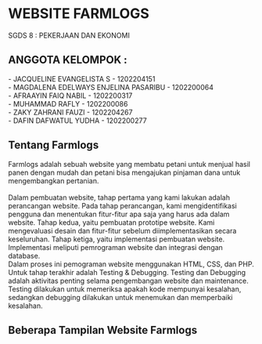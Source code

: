 <h1> WEBSITE FARMLOGS </h1>

SGDS 8 : PEKERJAAN DAN EKONOMI

<h2> ANGGOTA KELOMPOK : </h2> 
- JACQUELINE EVANGELISTA S 			    - 1202204151
<br> - MAGDALENA EDELWAYS ENJELINA PASARIBU 	- 1202200064
<br>- AFRAAYIN FAIQ NABIL 				    - 1202200317
<br>- MUHAMMAD RAFLY 					    - 1202200086
<br>- ZAKY ZAHRANI  FAUZI 				    - 1202204267
<br>- DAFIN DAFWATUL YUDHA 				    - 1202200277

<br>

<h2> Tentang Farmlogs </h2>
Farmlogs adalah sebuah website yang membatu petani untuk menjual hasil panen dengan mudah dan petani bisa mengajukan pinjaman dana untuk mengembangkan pertanian.
<br> 
<br> Dalam pembuatan website, tahap pertama yang kami lakukan adalah perancangan website. Pada tahap perancangan, kami mengidentifikasi pengguna dan menentukan fitur-fitur apa saja yang harus ada dalam website. Tahap kedua, yaitu pembuatan prototipe website. Kami mengevaluasi desain dan fitur-fitur sebelum diimplementasikan secara keseluruhan. Tahap ketiga, yaitu implementasi pembuatan website. Implementasi meliputi pemrograman website dan integrasi dengan database. 
<br>Dalam proses ini pemograman website menggunakan HTML, CSS, dan PHP. Untuk tahap terakhir adalah Testing & Debugging. Testing dan Debugging adalah aktivitas penting selama pengembangan website dan maintenance. Testing dilakukan untuk memeriksa apakah kode mempunyai kesalahan, sedangkan debugging dilakukan untuk menemukan dan memperbaiki kesalahan.



<h2> Beberapa Tampilan Website Farmlogs</h2>
